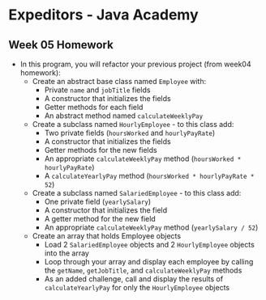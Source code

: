 # Expeditors - Java Academy

## Week 05 Homework

* In this program, you will refactor your previous project (from week04 homework):
    * Create an abstract base class named `Employee` with:
        * Private `name` and `jobTitle` fields
        * A constructor that initializes the fields
        * Getter methods for each field
        * An abstract method named `calculateWeeklyPay`
    * Create a subclass named `HourlyEmployee` - to this class add:
        * Two private fields (`hoursWorked` and `hourlyPayRate`)
        * A constructor that initializes the fields
        * Getter methods for the new fields
        * An appropriate `calculateWeeklyPay` method (`hoursWorked * hourlyPayRate`)
        * A `calculateYearlyPay` method (`hoursWorked * hourlyPayRate * 52`)
    * Create a subclass named `SalariedEmployee` - to this class add:
        * One private field (`yearlySalary`)
        * A constructor that initializes the field
        * A getter method for the new field
        * An appropriate `calculateWeeklyPay` method (`yearlySalary / 52`)
    * Create an array that holds Employee objects
        * Load 2 `SalariedEmployee` objects and 2 `HourlyEmployee` objects into the array
        * Loop through your array and display each employee by calling the `getName`, `getJobTitle`, and `calculateWeeklyPay` methods
        * As an added challenge, call and display the results of `calculateYearlyPay` for only the `HourlyEmployee` objects
